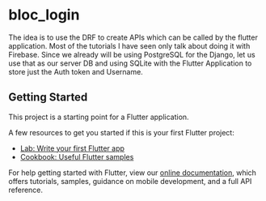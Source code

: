 # bloc_login

The idea is to use the DRF to create APIs which can be called by the flutter application. Most of the tutorials I have seen only talk about doing it with Firebase. Since we already will be using PostgreSQL for the Django, let us use that as our server DB and using SQLite with the Flutter Application to store just the Auth token and Username.

## Getting Started

This project is a starting point for a Flutter application.

A few resources to get you started if this is your first Flutter project:

- [Lab: Write your first Flutter app](https://flutter.dev/docs/get-started/codelab)
- [Cookbook: Useful Flutter samples](https://flutter.dev/docs/cookbook)

For help getting started with Flutter, view our
[online documentation](https://flutter.dev/docs), which offers tutorials,
samples, guidance on mobile development, and a full API reference.
